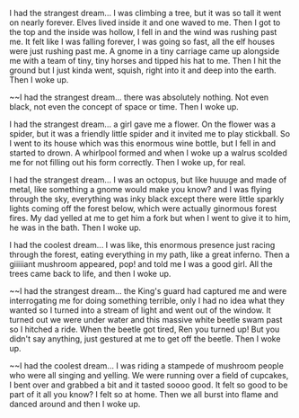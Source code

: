 I had the strangest dream... I was climbing a tree, but it was so tall it went on nearly forever. Elves lived inside it and one waved to me. Then I got to the top and the inside was hollow, I fell in and the wind was rushing past me. It felt like I was falling forever, I was going so fast, all the elf houses were just rushing past me. A gnome in a tiny carriage came up alongside me with a team of tiny, tiny horses and tipped his hat to me. Then I hit the ground but I just kinda went, squish, right into it and deep into the earth. Then I woke up.

~~I had the strangest dream... there was absolutely nothing. Not even black, not even the concept of space or time. Then I woke up. 

I had the strangest dream... a girl gave me a flower. On the flower was a spider, but it was a friendly little spider and it invited me to play stickball. So I went to its house which was this enormous wine bottle, but I fell in and started to drown. A whirlpool formed and when I woke up a walrus scolded me for not filling out his form correctly. Then I woke up, for real.

I had the strangest dream... I was an octopus, but like huuuge and made of metal, like something a gnome would make you know? and I was flying through the sky, everything was inky black except there were little sparkly lights coming off the forest below, which were actually ginormous forest fires. My dad yelled at me to get him a fork but when I went to give it to him, he was in the bath. Then I woke up. 

I had the coolest dream... I was like, this enormous presence just racing through the forest, eating everything in my path, like a great inferno. Then a giiiiiant mushroom appeared, pop! and told me I was a good girl. All the trees came back to life, and then I woke up. 

~~I had the strangest dream... the King's guard had captured me and were interrogating me for doing something terrible, only I had no idea what they wanted so I turned into a stream of light and went out of the window. It turned out we were under water and this massive white beetle swam past so I hitched a ride. When the beetle got tired, Ren you turned up! But you didn't say anything, just gestured at me to get off the beetle. Then I woke up. 

~~I had the coolest dream... I was riding a stampede of mushroom people who were all singing and yelling. We were running over a field of cupcakes, I bent over and grabbed a bit and it tasted soooo good. It felt so good to be part of it all you know? I felt so at home. Then we all burst into flame and danced around and then I woke up. 